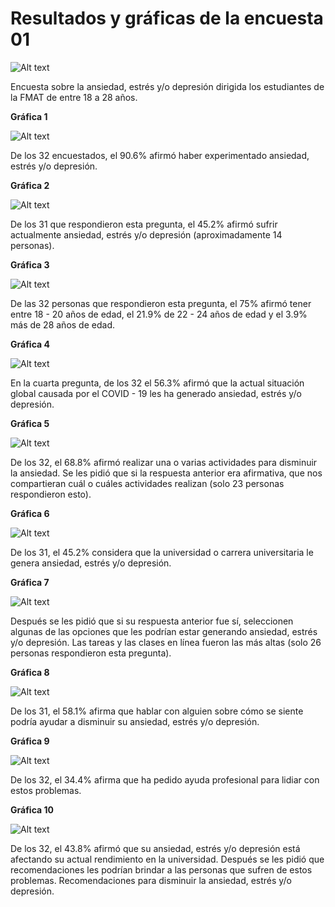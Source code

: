 # Resultados y gráficas de la encuesta 01

![Alt text](https://github.com/Fismael18/StefBot/blob/main/Imagenes%20StefBot/18.jpg)

Encuesta sobre la ansiedad, estrés y/o depresión dirigida los estudiantes de la FMAT de entre 18 a 28 años. 

**Gráfica 1**

![Alt text](https://github.com/Fismael18/StefBot/blob/main/Documentos/Graficas%20de%20la%20encuesta/Grafica01.png)

De los 32 encuestados, el 90.6% afirmó haber experimentado ansiedad, estrés y/o depresión.

**Gráfica 2**

![Alt text](https://github.com/Fismael18/StefBot/blob/main/Documentos/Graficas%20de%20la%20encuesta/Grafica02.png)

De los 31 que respondieron esta pregunta, el 45.2% afirmó sufrir actualmente ansiedad, estrés y/o depresión (aproximadamente 14 personas). 

**Gráfica 3**

![Alt text](https://github.com/Fismael18/StefBot/blob/main/Documentos/Graficas%20de%20la%20encuesta/Grafica03.png)

De las 32 personas que respondieron esta pregunta, el 75% afirmó tener entre 18 - 20 años de edad, el 21.9% de 22 - 24 años de edad y el 3.9% más de 28 años de edad.

**Gráfica 4**

![Alt text](https://github.com/Fismael18/StefBot/blob/main/Documentos/Graficas%20de%20la%20encuesta/Grafica04.png)

En la cuarta pregunta, de los 32 el 56.3% afirmó que la actual situación global causada por el COVID - 19 les ha generado ansiedad, estrés y/o depresión.

**Gráfica 5**

![Alt text](https://github.com/Fismael18/StefBot/blob/main/Documentos/Graficas%20de%20la%20encuesta/Grafica05.png)

De los 32, el 68.8% afirmó realizar una o varias actividades para disminuir la ansiedad. Se les pidió que si la respuesta anterior era afirmativa, que nos compartieran cuál o cuáles actividades realizan (solo 23 personas respondieron esto).

**Gráfica 6**

![Alt text](https://github.com/Fismael18/StefBot/blob/main/Documentos/Graficas%20de%20la%20encuesta/Grafica06.png)

De los 31, el 45.2% considera que la universidad o carrera universitaria le genera ansiedad, estrés y/o depresión.

**Gráfica 7**

![Alt text](https://github.com/Fismael18/StefBot/blob/main/Documentos/Graficas%20de%20la%20encuesta/Grafica07.png)

Después se les pidió que si su respuesta anterior fue sí, seleccionen algunas de las opciones que les podrían estar generando ansiedad, estrés y/o depresión. Las tareas y las clases en línea fueron las más altas (solo 26 personas respondieron esta pregunta).

**Gráfica 8**

![Alt text](https://github.com/Fismael18/StefBot/blob/main/Documentos/Graficas%20de%20la%20encuesta/Grafica08.png)

De los 31, el 58.1% afirma que hablar con alguien sobre cómo se siente podría ayudar a disminuir su ansiedad, estrés y/o depresión.

**Gráfica 9**

![Alt text](https://github.com/Fismael18/StefBot/blob/main/Documentos/Graficas%20de%20la%20encuesta/Grafica09.png)

De los 32, el 34.4% afirma que ha pedido ayuda profesional para lidiar con estos problemas.

**Gráfica 10**

![Alt text](https://github.com/Fismael18/StefBot/blob/main/Documentos/Graficas%20de%20la%20encuesta/Grafica10.png)

De los 32, el 43.8% afirmó que su ansiedad, estrés y/o depresión está afectando su actual rendimiento en la universidad. Después se les pidió que recomendaciones les podrían brindar a las personas que sufren de estos problemas. Recomendaciones para disminuir la ansiedad, estrés y/o depresión.
